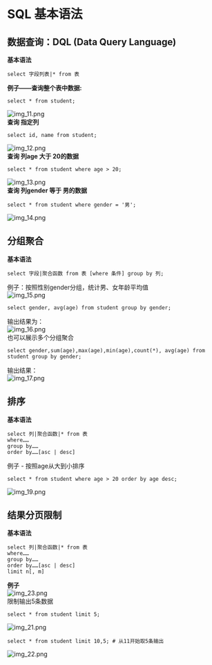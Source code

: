 # SQL 基本语法
## 数据查询：DQL (Data Query Language)
**基本语法**
```commandline
select 字段列表|* from 表
```
**例子——查询整个表中数据:**
```commandline
select * from student;
```
![img_11.png](img_11.png)<br>
**查询 指定列**
```commandline
select id, name from student;
```
![img_12.png](img_12.png)<br>
**查询 列age 大于 20的数据**
```commandline
select * from student where age > 20;
```
![img_13.png](img_13.png)<br>
**查询 列gender 等于 男的数据**
```commandline
select * from student where gender = '男';
```
![img_14.png](img_14.png)<br>
## 分组聚合
**基本语法**
```
select 字段|聚合函数 from 表 [where 条件] group by 列;
```
例子：按照性别gender分组，统计男、女年龄平均值<br>
![img_15.png](img_15.png)
```commandline
select gender, avg(age) from student group by gender;
```
输出结果为：<br>
![img_16.png](img_16.png)<br>
也可以展示多个分组聚合
```commandline
select gender,sum(age),max(age),min(age),count(*), avg(age) from student group by gender;
```
输出结果：<br>
![img_17.png](img_17.png)<br>
## 排序
**基本语法**
```commandline
select 列|聚合函数|* from 表
where……
group by……
order by……[asc | desc]
```
例子 - 按照age从大到小排序 <br>
```commandline
select * from student where age > 20 order by age desc; 
```
![img_19.png](img_19.png)<br>
## 结果分页限制
**基本语法**
```commandline
select 列|聚合函数|* from 表
where……
group by……
order by……[asc | desc]
limit n[, m]
```
**例子**<br>
![img_23.png](img_23.png)<br>
限制输出5条数据
```commandline
select * from student limit 5;
```
![img_21.png](img_21.png)<br>
```commandline
select * from student limit 10,5; # 从11开始取5条输出
```
![img_22.png](img_22.png)<br>